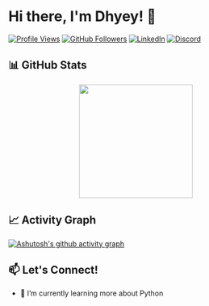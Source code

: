 # Hi there, I'm Dhyey! 👋

[![Profile Views](https://komarev.com/ghpvc/?username=ComradeCosmos5&label=Profile%20views&color=6a329f&style=flat)](https://github.com/ComradeCosmos)
[![GitHub Followers](https://img.shields.io/github/followers/ComradeCosmos?logo=github&style=flat&color=6a329f)](https://github.com/ComradeCosmos)
[![LinkedIn](https://img.shields.io/badge/LinkedIn-6a329f?style=flat&logo=linkedin&logoColor=white)](https://www.linkedin.com/in/dhyey-mendpara-66018531b/)
[![Discord](https://img.shields.io/badge/Discord-6a329f?style=flat&logo=discord&logoColor=white)](https://www.discord.com/users/cosmos4224)

## 📊 GitHub Stats

<!-- Stats Row -->
<div align="center">
  <img height="225em" src="https://github-readme-stats.vercel.app/api?username=ComradeCosmos&show_icons=true&theme=dark&hide_border=true" />
  
</div>

## 📈 Activity Graph

[![Ashutosh's github activity graph](https://github-readme-activity-graph.vercel.app/graph?username=ComradeCosmos&theme=github-compact)](https://github.com/ComradeCosmos)


## 📫 Let's Connect!

- 🔭 I’m currently learning more about Python
